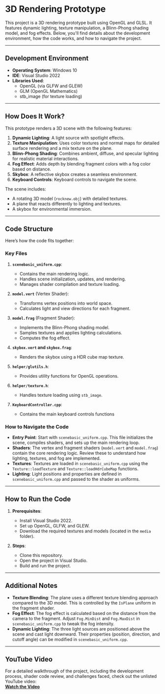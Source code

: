 # 3D Rendering Prototype

This project is a 3D rendering prototype built using OpenGL and GLSL. It features dynamic lighting, texture manipulation, a Blinn-Phong shading model, and fog effects. Below, you'll find details about the development environment, how the code works, and how to navigate the project.

---

## Development Environment
- **Operating System**: Windows 10
- **IDE**: Visual Studio 2022
- **Libraries Used**:
  - OpenGL (via GLFW and GLEW)
  - GLM (OpenGL Mathematics)
  - stb_image (for texture loading)

---

## How Does It Work?
This prototype renders a 3D scene with the following features:
1. **Dynamic Lighting**: A light source with spotlight effects.
2. **Texture Manipulation**: Uses color textures and normal maps for detailed surface rendering and a mix texture on the plane.
3. **Blinn-Phong Shading**: Combines ambient, diffuse, and specular lighting for realistic material interactions.
4. **Fog Effect**: Adds depth by blending fragment colors with a fog color based on distance.
5. **Skybox**: A reflective skybox creates a seamless environment.
6. **Keyboard Controls**: Keyboard controls to navigate the scene.

The scene includes:
- A rotating 3D model (`rocknew.obj`) with detailed textures.
- A plane that reacts differently to lighting and textures.
- A skybox for environmental immersion.

---

## Code Structure
Here’s how the code fits together:

### Key Files
1. **`scenebasic_uniform.cpp`**:
   - Contains the main rendering logic.
   - Handles scene initialization, updates, and rendering.
   - Manages shader compilation and texture loading.

2. **`model.vert`** (Vertex Shader):
   - Transforms vertex positions into world space.
   - Calculates light and view directions for each fragment.

3. **`model.frag`** (Fragment Shader):
   - Implements the Blinn-Phong shading model.
   - Samples textures and applies lighting calculations.
   - Computes the fog effect.

4. **`skybox.vert` and `skybox.frag`**:
   - Renders the skybox using a HDR cube map texture.

5. **`helper/glutils.h`**:
   - Provides utility functions for OpenGL operations.

6. **`helper/texture.h`**:
   - Handles texture loading using `stb_image`.
     
6. **`KeyboardController.cpp`**:
   - Contains the main keyboard controls functions

### How to Navigate the Code
- **Entry Point**: Start with `scenebasic_uniform.cpp`. This file initializes the scene, compiles shaders, and sets up the main rendering loop.
- **Shaders**: The vertex and fragment shaders (`model.vert` and `model.frag`) contain the core rendering logic. Review these to understand how lighting, textures, and fog are implemented.
- **Textures**: Textures are loaded in `scenebasic_uniform.cpp` using the `Texture::loadTexture` and `Texture::loadHdrCubeMap` functions.
- **Lighting**: Light positions and properties are defined in `scenebasic_uniform.cpp` and passed to the shader as uniforms.

---

## How to Run the Code
1. **Prerequisites**:
   - Install Visual Studio 2022.
   - Set up OpenGL, GLFW, and GLEW.
   - Download the required textures and models (located in the `media` folder).

2. **Steps**:
   - Clone this repository.
   - Open the project in Visual Studio.
   - Build and run the project.

---

## Additional Notes
- **Texture Blending**: The plane uses a different texture blending approach compared to the 3D model. This is controlled by the `IsPlane` uniform in the fragment shader.
- **Fog Effect**: The fog effect is calculated based on the distance from the camera to the fragment. Adjust `Fog.MinDist` and `Fog.MaxDist` in `scenebasic_uniform.cpp` to tweak the fog intensity.
- **Dynamic Lighting**: The three light sources are positioned above the scene and cast light downward. Their properties (position, direction, and cutoff angle) can be modified in `scenebasic_uniform.cpp`.

---

## YouTube Video
For a detailed walkthrough of the project, including the development process, shader code review, and challenges faced, check out the unlisted YouTube video:  
[**Watch the Video**](https://youtu.be/zoRkNCmpIPU)
